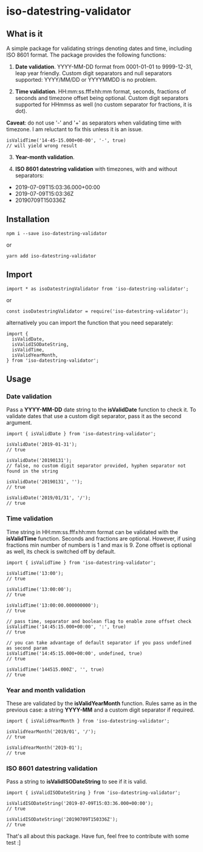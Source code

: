 # iso-datestring-validator

## What is it

A simple package for validating strings denoting dates and time, including ISO 8601 format. The package provides the following functions:

1. **Date validation**. YYYY-MM-DD format from 0001-01-01 to 9999-12-31, leap year friendly. Custom digit separators and null separators supported: YYYY/MM/DD or YYYYMMDD is no problem.

2. **Time validation**. HH:mm:ss.fff±hh:mm format, seconds, fractions of seconds and timezone offset being optional. Custom digit separators supported for HHmmss as well (no custom separator for fractions, it is dot).

**Caveat**: do not use '-' and '+' as separators when validating time with timezone. I am reluctant to fix this unless it is an issue.

```
isValidTime('14-45-15.000+00-00', '-', true)
// will yield wrong result
```

3. **Year-month validation**.

4. **ISO 8601 datestring validation** with timezones, with and without separators:

- 2019-07-09T15:03:36.000+00:00
- 2019-07-09T15:03:36Z
- 20190709T150336Z

## Installation

```
npm i --save iso-datestring-validator
```

or

```
yarn add iso-datestring-validator
```

## Import

```
import * as isoDatestringValidator from 'iso-datestring-validator';
```

or

```
const isoDatestringValidator = require('iso-datestring-validator');
```

alternatively you can import the function that you need separately:

```
import {
  isValidDate,
  isValidISODateString,
  isValidTime,
  isValidYearMonth,
} from 'iso-datestring-validator';
```

## Usage

### Date validation

Pass a **YYYY-MM-DD** date string to the **isValidDate** function to check it. To validate dates that use a custom digit separator, pass it as the second argument.

```
import { isValidDate } from 'iso-datestring-validator';

isValidDate('2019-01-31');
// true

isValidDate('20190131');
// false, no custom digit separator provided, hyphen separator not found in the string

isValidDate('20190131', '');
// true

isValidDate('2019/01/31', '/');
// true
```

### Time validation

Time string in HH:mm:ss.fff±hh:mm format can be validated with the **isValidTime** function. Seconds and fractions are optional. However, if using fractions min number of numbers is 1 and max is 9. Zone offset is optional as well, its check is switched off by default.

```
import { isValidTime } from 'iso-datestring-validator';

isValidTime('13:00');
// true

isValidTime('13:00:00');
// true

isValidTime('13:00:00.000000000');
// true

// pass time, separator and boolean flag to enable zone offset check
isValidTime('14:45:15.000+00:00', ':', true)
// true

// you can take advantage of default separator if you pass undefined as second param
isValidTime('14:45:15.000+00:00', undefined, true)
// true

isValidTime('144515.000Z', '', true)
// true

```

### Year and month validation

These are validated by the **isValidYearMonth** function. Rules same as in the previous case: a string **YYYY-MM** and a custom digit separator if required.

```
import { isValidYearMonth } from 'iso-datestring-validator';

isValidYearMonth('2019/01', '/');
// true

isValidYearMonth('2019-01');
// true
```

### ISO 8601 datestring validation

Pass a string to **isValidISODateString** to see if it is valid.

```
import { isValidISODateString } from 'iso-datestring-validator';

isValidISODateString('2019-07-09T15:03:36.000+00:00');
// true

isValidISODateString('20190709T150336Z');
// true

```

That's all about this package. Have fun, feel free to contribute with some test :]
